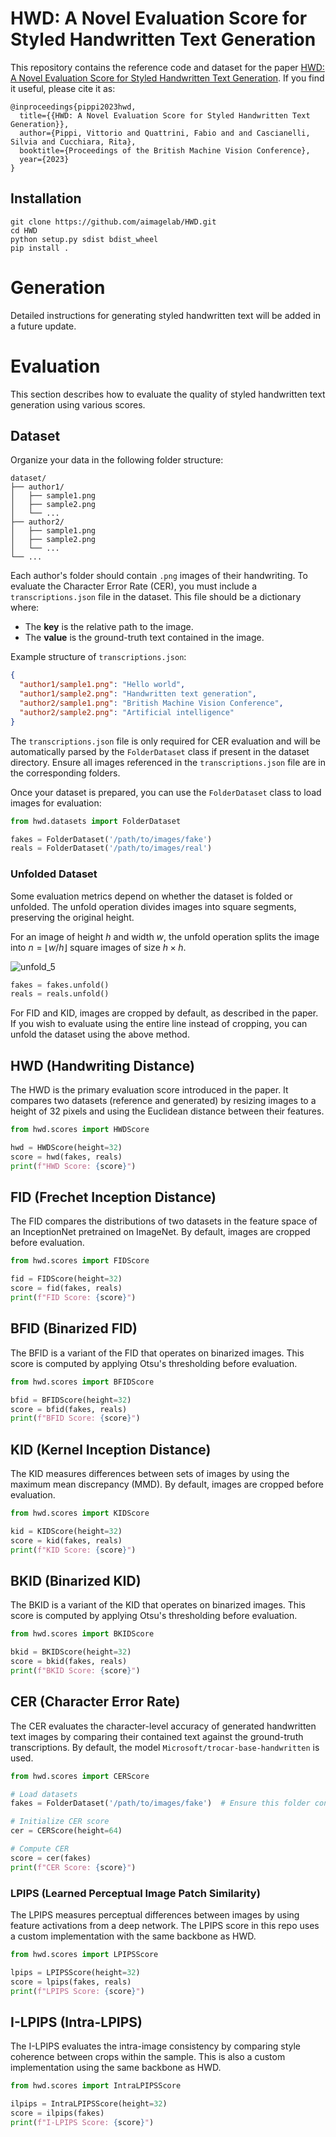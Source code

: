 # HWD: A Novel Evaluation Score for Styled Handwritten Text Generation

This repository contains the reference code and dataset for the paper [HWD: A Novel Evaluation Score for Styled Handwritten Text Generation](https://papers.bmvc2023.org/0007.pdf).
If you find it useful, please cite it as:
```
@inproceedings{pippi2023hwd,
  title={{HWD: A Novel Evaluation Score for Styled Handwritten Text Generation}},
  author={Pippi, Vittorio and Quattrini, Fabio and and Cascianelli, Silvia and Cucchiara, Rita},
  booktitle={Proceedings of the British Machine Vision Conference},
  year={2023}
}
```

## Installation
```console
git clone https://github.com/aimagelab/HWD.git
cd HWD
python setup.py sdist bdist_wheel
pip install .
```

# Generation
Detailed instructions for generating styled handwritten text will be added in a future update.

# Evaluation
This section describes how to evaluate the quality of styled handwritten text generation using various scores.

## Dataset
Organize your data in the following folder structure:

```
dataset/
├── author1/
│   ├── sample1.png
│   ├── sample2.png
│   └── ...
├── author2/
│   ├── sample1.png
│   ├── sample2.png
│   └── ...
└── ...
```

Each author's folder should contain `.png` images of their handwriting. To evaluate the Character Error Rate (CER), you must include a `transcriptions.json` file in the dataset. This file should be a dictionary where:

 - The **key** is the relative path to the image.
 - The **value** is the ground-truth text contained in the image.

Example structure of `transcriptions.json`:

```json
{
  "author1/sample1.png": "Hello world",
  "author1/sample2.png": "Handwritten text generation",
  "author2/sample1.png": "British Machine Vision Conference",
  "author2/sample2.png": "Artificial intelligence"
}
```
The `transcriptions.json` file is only required for CER evaluation and will be automatically parsed by the `FolderDataset` class if present in the dataset directory. Ensure all images referenced in the `transcriptions.json` file are in the corresponding folders.

Once your dataset is prepared, you can use the `FolderDataset` class to load images for evaluation:

```python
from hwd.datasets import FolderDataset

fakes = FolderDataset('/path/to/images/fake')
reals = FolderDataset('/path/to/images/real')
```

### Unfolded Dataset
Some evaluation metrics depend on whether the dataset is folded or unfolded. The unfold operation divides images into square segments, preserving the original height.

For an image of height $h$ and width $w$, the unfold operation splits the image into $n=⌊w/h⌋$ square images of size $h \times h$.

![unfold_5](https://github.com/user-attachments/assets/f49da3d9-692c-45cd-be86-c05928410a20)

```python
fakes = fakes.unfold()
reals = reals.unfold()
```
For FID and KID, images are cropped by default, as described in the paper. If you wish to evaluate using the entire line instead of cropping, you can unfold the dataset using the above method.

## HWD (Handwriting Distance)
The HWD is the primary evaluation score introduced in the paper. It compares two datasets (reference and generated) by resizing images to a height of 32 pixels and using the Euclidean distance between their features.

```python
from hwd.scores import HWDScore

hwd = HWDScore(height=32)
score = hwd(fakes, reals)
print(f"HWD Score: {score}")
```

## FID (Frechet Inception Distance)
The FID compares the distributions of two datasets in the feature space of an InceptionNet pretrained on ImageNet. By default, images are cropped before evaluation.

```python
from hwd.scores import FIDScore

fid = FIDScore(height=32)
score = fid(fakes, reals)
print(f"FID Score: {score}")
```

## BFID (Binarized FID)
The BFID is a variant of the FID that operates on binarized images. This score is computed by applying Otsu's thresholding before evaluation.

```python
from hwd.scores import BFIDScore

bfid = BFIDScore(height=32)
score = bfid(fakes, reals)
print(f"BFID Score: {score}")
```

## KID (Kernel Inception Distance)
The KID measures differences between sets of images by using the maximum mean discrepancy (MMD). By default, images are cropped before evaluation.

```python
from hwd.scores import KIDScore

kid = KIDScore(height=32)
score = kid(fakes, reals)
print(f"KID Score: {score}")
```

## BKID (Binarized KID)
The BKID is a variant of the KID that operates on binarized images. This score is computed by applying Otsu's thresholding before evaluation.

```python
from hwd.scores import BKIDScore

bkid = BKIDScore(height=32)
score = bkid(fakes, reals)
print(f"BKID Score: {score}")
```

## CER (Character Error Rate)
The CER evaluates the character-level accuracy of generated handwritten text images by comparing their contained text against the ground-truth transcriptions. By default, the model `Microsoft/trocar-base-handwritten` is used.

```python
from hwd.scores import CERScore

# Load datasets
fakes = FolderDataset('/path/to/images/fake')  # Ensure this folder contains transcriptions.json

# Initialize CER score
cer = CERScore(height=64)

# Compute CER
score = cer(fakes)
print(f"CER Score: {score}")
```

### LPIPS (Learned Perceptual Image Patch Similarity)
The LPIPS measures perceptual differences between images by using feature activations from a deep network. The LPIPS score in this repo uses a custom implementation with the same backbone as HWD.

```python
from hwd.scores import LPIPSScore

lpips = LPIPSScore(height=32)
score = lpips(fakes, reals)
print(f"LPIPS Score: {score}")
```

## I-LPIPS (Intra-LPIPS)
The I-LPIPS evaluates the intra-image consistency by comparing style coherence between crops within the sample. This is also a custom implementation using the same backbone as HWD.

```python
from hwd.scores import IntraLPIPSScore

ilpips = IntraLPIPSScore(height=32)
score = ilpips(fakes)
print(f"I-LPIPS Score: {score}")
```

